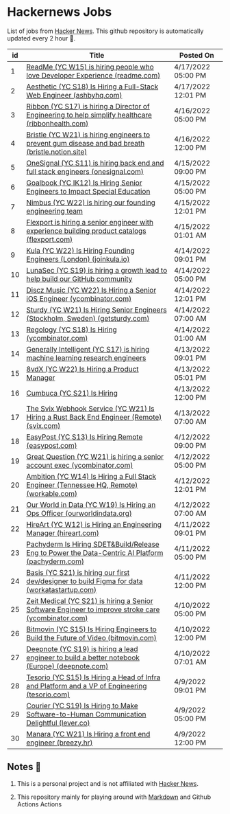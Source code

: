 # Hackernews Jobs

List of jobs from [Hacker News](https://news.ycombinator.com/). This github repository is automatically updated every 2 hour 🏃.

<!-- JOBS:START -->
| id 	| Title 	| Posted On 	|
|---	|---	|---	|
| 1 | [ReadMe (YC W15) is hiring people who love Developer Experience (readme.com)](https://readme.com/careers) | 4/17/2022 05:00 PM |
| 2 | [Aesthetic (YC S18) Is Hiring a Full-Stack Web Engineer (ashbyhq.com)](https://jobs.ashbyhq.com/aesthetic/335f5c64-c991-4a18-a696-b9c457217106) | 4/17/2022 12:01 PM |
| 3 | [Ribbon (YC S17) is hiring a Director of Engineering to help simplify healthcare (ribbonhealth.com)](https://www.ribbonhealth.com/open-roles/?gh_jid=4153956004) | 4/16/2022 05:00 PM |
| 4 | [Bristle (YC W21) is hiring engineers to prevent gum disease and bad breath (bristle.notion.site)](https://bristle.notion.site/Careers-Bristle-f7a66759282a4a1195cbafdce00a8722) | 4/16/2022 12:00 PM |
| 5 | [OneSignal (YC S11) is hiring back end and full stack engineers (onesignal.com)](https://onesignal.com/careers) | 4/15/2022 09:00 PM |
| 6 | [Goalbook (YC IK12) Is Hiring Senior Engineers to Impact Special Education](https://news.ycombinator.com/item?id=31042586) | 4/15/2022 05:00 PM |
| 7 | [Nimbus (YC W22) is hiring our founding engineering team](https://news.ycombinator.com/item?id=31039184) | 4/15/2022 12:01 PM |
| 8 | [Flexport is hiring a senior engineer with experience building product catalogs (flexport.com)](https://flexport.com/careers) | 4/15/2022 01:01 AM |
| 9 | [Kula (YC W22) Is Hiring Founding Engineers (London) (joinkula.io)](https://www.joinkula.io/jobs) | 4/14/2022 09:01 PM |
| 10 | [LunaSec (YC S19) is hiring a growth lead to help build our GitHub community](https://news.ycombinator.com/item?id=31029718) | 4/14/2022 05:00 PM |
| 11 | [Discz Music (YC W22) Is Hiring a Senior iOS Engineer (ycombinator.com)](https://www.ycombinator.com/companies/discz-music/jobs/34QbsbN-ios-engineer) | 4/14/2022 12:01 PM |
| 12 | [Sturdy (YC W21) Is Hiring Senior Engineers (Stockholm, Sweden) (getsturdy.com)](https://getsturdy.com/careers) | 4/14/2022 07:00 AM |
| 13 | [Regology (YC S18) Is Hiring (ycombinator.com)](https://www.ycombinator.com/companies/regology/jobs/WmLGnHI-product-marketing-manager) | 4/14/2022 01:00 AM |
| 14 | [Generally Intelligent (YC S17) is hiring machine learning research engineers](https://news.ycombinator.com/item?id=31020206) | 4/13/2022 09:01 PM |
| 15 | [8vdX (YC W22) Is Hiring a Product Manager](https://news.ycombinator.com/item?id=31017120) | 4/13/2022 05:01 PM |
| 16 | [Cumbuca (YC S21) Is Hiring](https://news.ycombinator.com/item?id=31013621) | 4/13/2022 12:00 PM |
| 17 | [The Svix Webhook Service (YC W21) Is Hiring a Rust Back End Engineer (Remote) (svix.com)](https://www.svix.com/careers/) | 4/13/2022 07:00 AM |
| 18 | [EasyPost (YC S13) Is Hiring Remote (easypost.com)](https://www.easypost.com/careers) | 4/12/2022 09:00 PM |
| 19 | [Great Question (YC W21) is hiring a senior account exec (ycombinator.com)](https://www.ycombinator.com/companies/great-question/jobs/Jyl8JbP-senior-account-executive) | 4/12/2022 05:00 PM |
| 20 | [Ambition (YC W14) Is Hiring a Full Stack Engineer (Tennessee HQ, Remote) (workable.com)](https://apply.workable.com/ambition/j/D9869311FD/) | 4/12/2022 12:01 PM |
| 21 | [Our World in Data (YC W19) Is Hiring an Ops Officer (ourworldindata.org)](https://ourworldindata.org/ops-admin-officer) | 4/12/2022 07:00 AM |
| 22 | [HireArt (YC W12) is Hiring an Engineering Manager (hireart.com)](https://www.hireart.com/jobs/cc2f8093/apply?utm_source=hackernews) | 4/11/2022 09:01 PM |
| 23 | [Pachyderm Is Hiring SDET&Build/Release Eng to Power the Data-Centric AI Platform (pachyderm.com)](https://www.pachyderm.com/careers/#positions) | 4/11/2022 05:00 PM |
| 24 | [Basis (YC S21) is hiring our first dev/designer to build Figma for data (workatastartup.com)](https://www.workatastartup.com/companies/basis-2) | 4/11/2022 12:00 PM |
| 25 | [Zeit Medical (YC S21) is hiring a Senior Software Engineer to improve stroke care (ycombinator.com)](https://www.ycombinator.com/companies/zeit-medical/jobs/A0DoXtp-sr-software-engineer) | 4/10/2022 05:00 PM |
| 26 | [Bitmovin (YC S15) Is Hiring Engineers to Build the Future of Video (bitmovin.com)](https://bitmovin.com/careers/) | 4/10/2022 12:00 PM |
| 27 | [Deepnote (YC S19) is hiring a lead engineer to build a better notebook (Europe) (deepnote.com)](https://deepnote.com/join-us) | 4/10/2022 07:01 AM |
| 28 | [Tesorio (YC S15) Is Hiring a Head of Infra and Platform and a VP of Engineering (tesorio.com)](https://www.tesorio.com/careers#job-openings) | 4/9/2022 09:01 PM |
| 29 | [Courier (YC S19) Is Hiring to Make Software-to-Human Communication Delightful (lever.co)](https://jobs.lever.co/trycourier) | 4/9/2022 05:00 PM |
| 30 | [Manara (YC W21) Is Hiring a front end engineer (breezy.hr)](https://manara.breezy.hr/p/1cebbb12d138) | 4/9/2022 12:00 PM |
<!-- JOBS:END -->


## Notes 👀

1. This is a personal project and is not affiliated with [Hacker News](https://news.ycombinator.com/). 

2. This repository mainly for playing around with [Markdown](https://en.wikipedia.org/wiki/Markdown) and Github Actions Actions